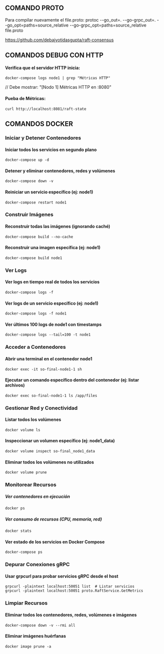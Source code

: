 
## COMANDO PROTO
Para compilar nuevamente el file.proto:
protoc --go_out=. --go-grpc_out=.     --go_opt=paths=source_relative     --go-grpc_opt=paths=source_relative     file.proto



https://github.com/debajyotidasgupta/raft-consensus


## COMANDOS DEBUG CON HTTP
#### Verifica que el servidor HTTP inicia:
    docker-compose logs node1 | grep "Métricas HTTP"
// Debe mostrar: "[Nodo 1] Métricas HTTP en :8080"

#### Pueba de Métricas:
    curl http://localhost:8081/raft-state


## COMANDOS DOCKER
### Iniciar y Detener Contenedores
#### Iniciar todos los servicios en segundo plano
    docker-compose up -d

#### Detener y eliminar contenedores, redes y volúmenes
    docker-compose down -v

#### Reiniciar un servicio específico (ej: node1)
    docker-compose restart node1


### Construir Imágenes
#### Reconstruir todas las imágenes (ignorando caché)
    docker-compose build --no-cache

#### Reconstruir una imagen específica (ej: node1)
    docker-compose build node1

### Ver Logs

#### Ver logs en tiempo real de todos los servicios
    docker-compose logs -f

#### Ver logs de un servicio específico (ej: node1)
    docker-compose logs -f node1

#### Ver últimos 100 logs de node1 con timestamps
    docker-compose logs --tail=100 -t node1

### Acceder a Contenedores

#### Abrir una terminal en el contenedor node1
    docker exec -it so-final-node1-1 sh

#### Ejecutar un comando específico dentro del contenedor (ej: listar archivos)
    docker exec so-final-node1-1 ls /app/files

### Gestionar Red y Conectividad

#### Listar todos los volúmenes
    docker volume ls

#### Inspeccionar un volumen específico (ej: node1_data)
    docker volume inspect so-final_node1_data

#### Eliminar todos los volúmenes no utilizados
    docker volume prune

### Monitorear Recursos

##### Ver contenedores en ejecución
    docker ps

##### Ver consumo de recursos (CPU, memoria, red)
    docker stats

#### Ver estado de los servicios en Docker Compose
    docker-compose ps

### Depurar Conexiones gRPC

#### Usar grpcurl para probar servicios gRPC desde el host
    grpcurl -plaintext localhost:50051 list  # Listar servicios
    grpcurl -plaintext localhost:50051 proto.RaftService.GetMetrics

### Limpiar Recursos

#### Eliminar todos los contenedores, redes, volúmenes e imágenes
    docker-compose down -v --rmi all

#### Eliminar imágenes huérfanas
    docker image prune -a